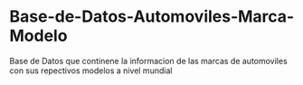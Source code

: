 # Base-de-Datos-Automoviles-Marca-Modelo
Base de Datos que continene la informacion de las marcas de automoviles con sus repectivos modelos a nivel mundial
